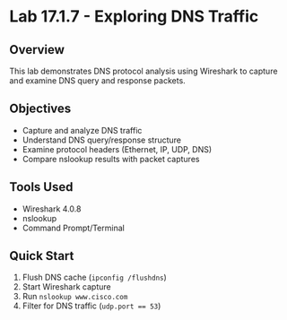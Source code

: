 # Lab 17.1.7 - Exploring DNS Traffic

## Overview
This lab demonstrates DNS protocol analysis using Wireshark to capture and examine DNS query and response packets.

## Objectives
- Capture and analyze DNS traffic
- Understand DNS query/response structure
- Examine protocol headers (Ethernet, IP, UDP, DNS)
- Compare nslookup results with packet captures

## Tools Used
- Wireshark 4.0.8
- nslookup
- Command Prompt/Terminal

## Quick Start
1. Flush DNS cache (`ipconfig /flushdns`)
2. Start Wireshark capture
3. Run `nslookup www.cisco.com`
4. Filter for DNS traffic (`udp.port == 53`)
